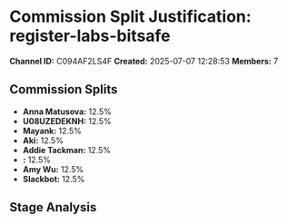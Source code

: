 # Commission Split Justification: register-labs-bitsafe

**Channel ID:** C094AF2LS4F
**Created:** 2025-07-07 12:28:53
**Members:** 7

## Commission Splits

- **Anna Matusova:** 12.5%
- **U08UZEDEKNH:** 12.5%
- **Mayank:** 12.5%
- **Aki:** 12.5%
- **Addie Tackman:** 12.5%
- **:** 12.5%
- **Amy Wu:** 12.5%
- **Slackbot:** 12.5%

## Stage Analysis

